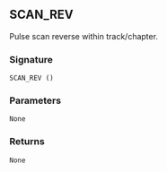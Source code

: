 ## SCAN\_REV

Pulse scan reverse within track/chapter.


### Signature

`SCAN_REV ()`


### Parameters

`None`


### Returns

`None`